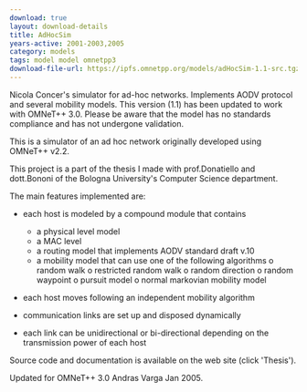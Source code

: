 ```yaml
---
download: true
layout: download-details
title: AdHocSim
years-active: 2001-2003,2005
category: models
tags: model model omnetpp3
download-file-url: https://ipfs.omnetpp.org/models/adHocSim-1.1-src.tgz
---
```


Nicola Concer's simulator for ad-hoc networks. Implements AODV protocol and
several mobility models. This version (1.1) has been updated to work with
OMNeT++ 3.0. Please be aware that the model has no standards compliance and has
not undergone validation.

This is a simulator of an ad hoc network originally developed using OMNeT++ v2.2.

This project is a part of the thesis I made with prof.Donatiello and
dott.Bononi of the Bologna University's Computer Science department.

The main features implemented are:

* each host is modeled by a compound module that contains
  - a physical level model
  - a MAC level
  - a routing model that implements AODV standard draft v.10
  - a mobility model that can use one of the following algorithms
        o random walk
        o restricted random walk
        o random direction
        o random waypoint
        o pursuit model
        o normal markovian mobility model

* each host moves following an independent mobility algorithm

* communication links are set up and disposed dynamically

* each link can be unidirectional or bi-directional depending on the
  transmission power of each host

Source code and documentation is available on the web site (click 'Thesis').

Updated for OMNeT++ 3.0 Andras Varga Jan 2005.

